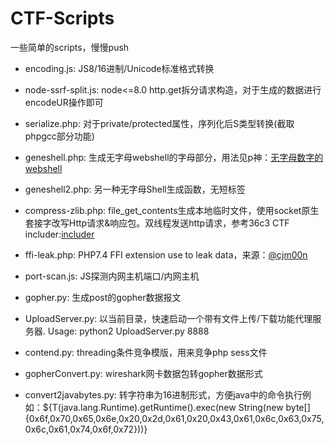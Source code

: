 # CTF-Scripts
一些简单的scripts，慢慢push


* encoding.js: JS8/16进制/Unicode标准格式转换

* node-ssrf-split.js: node<=8.0 http.get拆分请求构造，对于生成的数据进行encodeUR操作即可

* serialize.php: 对于private/protected属性，序列化后S类型转换(截取phpgcc部分功能)

* geneshell.php: 生成无字母webshell的字母部分，用法见p神：[无字母数字的webshell](https://www.leavesongs.com/PENETRATION/webshell-without-alphanum.html#_4)

* geneshell2.php: 另一种无字母Shell生成函数，无短标签

* compress-zlib.php: file_get_contents生成本地临时文件，使用socket原生套接字改写Http请求&响应包。双线程发送http请求，参考36c3 CTF includer:[includer](https://ljdd520.github.io/2020/01/15/hxp-36c3-ctf-Web-%E5%AD%A6%E4%B9%A0%E8%AE%B0%E5%BD%95/)

* ffi-leak.php: PHP7.4 FFI extension use to leak data，来源：[@cjm00n](https://cjm00n.top/CTF/tctf-2020-wp.html)

* port-scan.js: JS探测内网主机端口/内网主机

* gopher.py: 生成post的gopher数据报文

* UploadServer.py: 以当前目录，快速启动一个带有文件上传/下载功能代理服务器. Usage: python2 UploadServer.py 8888

* contend.py: threading条件竞争模版，用来竞争php sess文件

* gopherConvert.py: wireshark网卡数据包转gopher数据形式

* convert2javabytes.py: 转字符串为16进制形式，方便java中的命令执行例如：${T(java.lang.Runtime).getRuntime().exec(new String(new byte[]{0x6f,0x70,0x65,0x6e,0x20,0x2d,0x61,0x20,0x43,0x61,0x6c,0x63,0x75,0x6c,0x61,0x74,0x6f,0x72}))}
